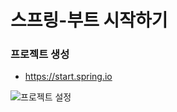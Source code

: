 # 스프링-부트 시작하기

### 프로젝트 생성
- https://start.spring.io

![프로젝트 설정](https://github.com/user-attachments/assets/c26e9de2-9f74-4718-961a-6de603ff9f1a)
